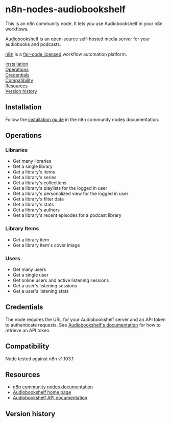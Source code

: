 # n8n-nodes-audiobookshelf

This is an n8n community node. It lets you use Audiobookshelf in your n8n workflows.

[Audiobookshelf](https://audiobookshelf.org) is an open-source self-hosted media server for your audiobooks and podcasts.

[n8n](https://n8n.io/) is a [fair-code licensed](https://docs.n8n.io/reference/license/) workflow automation platform.

[Installation](#installation)  
[Operations](#operations)  
[Credentials](#credentials)  <!-- delete if no auth needed -->  
[Compatibility](#compatibility)  
[Resources](#resources)  
[Version history](#version-history)  <!-- delete if not using this section -->  

## Installation

Follow the [installation guide](https://docs.n8n.io/integrations/community-nodes/installation/) in the n8n community nodes documentation.

## Operations

### Libraries

* Get many libraries
* Get a single library
* Get a library's items
* Get a library's series
* Get a library's collections
* Get a library's playlists for the logged in user
* Get a library's personalized view for the logged in user
* Get a library's filter data
* Get a library's stats
* Get a library's authors
* Get a library's recent episodes for a podcast library

### Library Items

* Get a library item
* Get a library item's cover image

### Users

* Get many users
* Get a single user
* Get online users and active listening sessions
* Get a user's listening sessions
* Get a user's listening stats

## Credentials

The node requires the URL for your Audiobookshelf server and an API token to authenticate requests. See [Audiobookshelf's documentation](https://api.audiobookshelf.org/#introduction) for how to retrieve an API token.

## Compatibility

Node tested against n8n v1.103.1

## Resources

* [n8n community nodes documentation](https://docs.n8n.io/integrations/#community-nodes)
* [Audiobookshelf home page](https://audiobookshelf.org)
* [Audiobookshelf API documentation](https://api.audiobookshelf.org)

## Version history
